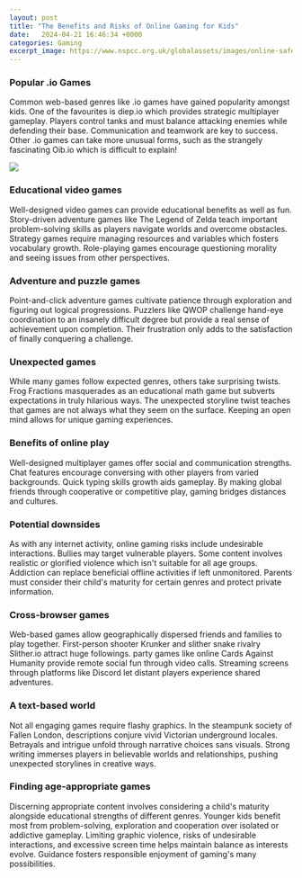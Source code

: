 ```yaml
---
layout: post
title: "The Benefits and Risks of Online Gaming for Kids"
date:   2024-04-21 16:46:34 +0000
categories: Gaming
excerpt_image: https://www.nspcc.org.uk/globalassets/images/online-safety-blog/2026/40516-exp-2026-08--boy-with-headset-gaming.png
---
```


### Popular .io Games    
Common web-based genres like .io games have gained popularity amongst kids. One of the favourites is diep.io which provides strategic multiplayer gameplay. Players control tanks and must balance attacking enemies while defending their base. Communication and teamwork are key to success. Other .io games can take more unusual forms, such as the strangely fascinating Oib.io which is difficult to explain!

![](https://www.nspcc.org.uk/globalassets/images/online-safety-blog/2026/40516-exp-2026-08--boy-with-headset-gaming.png)
### Educational video games
Well-designed video games can provide educational benefits as well as fun. Story-driven adventure games like The Legend of Zelda teach important problem-solving skills as players navigate worlds and overcome obstacles. Strategy games require managing resources and variables which fosters vocabulary growth. Role-playing games encourage questioning morality and seeing issues from other perspectives. 
### Adventure and puzzle games
Point-and-click adventure games cultivate patience through exploration and figuring out logical progressions. Puzzlers like QWOP challenge hand-eye coordination to an insanely difficult degree but provide a real sense of achievement upon completion. Their frustration only adds to the satisfaction of finally conquering a challenge.
### Unexpected games     
While many games follow expected genres, others take surprising twists. Frog Fractions masquerades as an educational math game but subverts expectations in truly hilarious ways. The unexpected storyline twist teaches that games are not always what they seem on the surface. Keeping an open mind allows for unique gaming experiences.
### Benefits of online play
Well-designed multiplayer games offer social and communication strengths. Chat features encourage conversing with other players from varied backgrounds. Quick typing skills growth aids gameplay. By making global friends through cooperative or competitive play, gaming bridges distances and cultures. 
### Potential downsides    
As with any internet activity, online gaming risks include undesirable interactions. Bullies may target vulnerable players. Some content involves realistic or glorified violence which isn't suitable for all age groups. Addiction can replace beneficial offline activities if left unmonitored. Parents must consider their child's maturity for certain genres and protect private information.
### Cross-browser games  
Web-based games allow geographically dispersed friends and families to play together. First-person shooter Krunker and slither snake rivalry Slither.io attract huge followings. party games like online Cards Against Humanity provide remote social fun through video calls. Streaming screens through platforms like Discord let distant players experience shared adventures.
### A text-based world   
Not all engaging games require flashy graphics. In the steampunk society of Fallen London, descriptions conjure vivid Victorian underground locales. Betrayals and intrigue unfold through narrative choices sans visuals. Strong writing immerses players in believable worlds and relationships, pushing unexpected storylines in creative ways. 
### Finding age-appropriate games
Discerning appropriate content involves considering a child's maturity alongside educational strengths of different genres. Younger kids benefit most from problem-solving, exploration and cooperation over isolated or addictive gameplay. Limiting graphic violence, risks of undesirable interactions, and excessive screen time helps maintain balance as interests evolve. Guidance fosters responsible enjoyment of gaming's many possibilities.